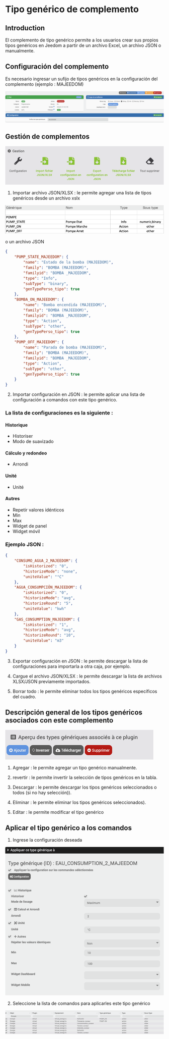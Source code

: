 # Tipo genérico de complemento

## Introduction

El complemento de tipo genérico permite a los usuarios crear sus propios tipos genéricos en Jeedom a partir de un archivo Excel, un archivo JSON o manualmente.

## Configuración del complemento

Es necesario ingresar un sufijo de tipos genéricos en la configuración del complemento (ejemplo : MAJEEDOM)

![Configuración del complemento](../images/configuration_plugin.png)

## Gestión de complementos

![Gestión de complementos](../images/gestion_plugin.png)

1. Importar archivo JSON/XLSX : le permite agregar una lista de tipos genéricos desde un archivo xslx

![Import XLSX](../images/import_xlsx.png)

o un archivo JSON

```json
{
    "PUMP_STATE_MAJEEDOM": {
        "name": "Estado de la bomba (MAJEEDOM)",
        "family": "BOMBA (MAJEEDOM)",
        "familyid": "BOMBA _MAJEEDOM",
        "type": "Info",
        "subType": "binary",
        "genTypePerso_tipo": true
    },
    "BOMBA_ON_MAJEEDOM": {
        "name": "Bomba encendida (MAJEEDOM)",
        "family": "BOMBA (MAJEEDOM)",
        "familyid": "BOMBA _MAJEEDOM",
        "type": "Action",
        "subType": "other",
        "genTypePerso_tipo": true
    },
    "PUMP_OFF_MAJEEDOM": {
        "name": "Parada de bomba (MAJEEDOM)",
        "family": "BOMBA (MAJEEDOM)",
        "familyid": "BOMBA _MAJEEDOM",
        "type": "Action",
        "subType": "other",
        "genTypePerso_tipo": true
    }
}
```

2. Importar configuración en JSON : le permite aplicar una lista de configuración a comandos con este tipo genérico. 
### La lista de configuraciones es la siguiente : 

#### Historique
- Historiser
- Modo de suavizado

#### Cálculo y redondeo
- Arrondi

#### Unité
- Unité

#### Autres
- Repetir valores idénticos
- Min
- Max
- Widget de panel
- Widget móvil

### Ejemplo JSON :

```json
{
    "CONSUMO_AGUA_2_MAJEEDOM": {
        "isHistorized": "0",
        "historizeMode": "none",
        "uniteValue": "°C"
    },
    "AGUA_CONSUMPCIÓN_MAJEEDOM": {
        "isHistorized": "0",
        "historizeMode": "avg",
        "historizeRound": "5",
        "uniteValue": "kwh"
    },
    "GAS_CONSUMPTION_MAJEEDOM": {
        "isHistorized": "1",
        "historizeMode": "avg",
        "historizeRound": "10",
        "uniteValue": "m3"
    }
}
```

3. Exportar configuración en JSON : le permite descargar la lista de configuraciones para importarla a otra caja, por ejemplo.

4. Cargue el archivo JSON/XLSX : le permite descargar la lista de archivos XLSX/JSON previamente importados.

5. Borrar todo : le permite eliminar todos los tipos genéricos específicos del cuadro.


## Descripción general de los tipos genéricos asociados con este complemento

![Apercu du plugin](../images/apercu_plugin.png)

1. Agregar : le permite agregar un tipo genérico manualmente.

2. revertir : le permite invertir la selección de tipos genéricos en la tabla.

3. Descargar : le permite descargar los tipos genéricos seleccionados o todos (si no hay selección)).

4. Eliminar : le permite eliminar los tipos genéricos seleccionados).

5. Editar : le permite modificar el tipo genérico

## Aplicar el tipo genérico a los comandos

1. Ingrese la configuración deseada

![Configuration du amable générique](../images/configuration_type_generique.png)

2. Seleccione la lista de comandos para aplicarles este tipo genérico

![Liste des commandes](../images/liste_commandes.png)